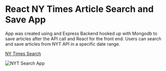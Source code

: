 # React NY Times Article Search and Save App

App was created using and Express Backend hooked up with Mongodb to save articles after the API call and React for the front end.  Users can search and save articles from NYT API in a specific date range.

<a href="https://pure-ocean-63973.herokuapp.com/" target="_blank">NY Times Search</a>

<img src="https://github.com/acbrent25/nyt-search-app/blob/master/NYT-Search.gif?raw=true" alt="NYT Search App">



